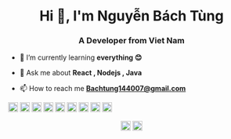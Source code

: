 <h1 align="center">Hi 👋, I'm Nguyễn Bách Tùng</h1>
<h3 align="center">A Developer from Viet Nam</h3>

- 🌱 I’m currently learning **everything 😊**

- 💬 Ask me about **React , Nodejs , Java**

- 📫 How to reach me **Bachtung144007@gmail.com**

<p align="left"><img src="https://devicons.github.io/devicon/devicon.git/icons/react/react-original-wordmark.svg" alt="react" width="20" height="20"/> <img src="https://devicons.github.io/devicon/devicon.git/icons/html5/html5-original-wordmark.svg" alt="html5" width="20" height="20"/> <img src="https://devicons.github.io/devicon/devicon.git/icons/java/java-original-wordmark.svg" alt="java" width="20" height="20"/> <img src="https://devicons.github.io/devicon/devicon.git/icons/javascript/javascript-original.svg" alt="javascript" width="20" height="20"/> <img src="https://devicons.github.io/devicon/devicon.git/icons/mongodb/mongodb-original-wordmark.svg" alt="mongodb" width="20" height="20"/> <img src="https://devicons.github.io/devicon/devicon.git/icons/mysql/mysql-original-wordmark.svg" alt="mysql" width="20" height="20"/> <img src="https://devicons.github.io/devicon/devicon.git/icons/nodejs/nodejs-original-wordmark.svg" alt="nodejs" width="20" height="20"/> <img src="https://devicons.github.io/devicon/devicon.git/icons/redux/redux-original.svg" alt="redux" width="20" height="20"/> <img src="https://devicons.github.io/devicon/devicon.git/icons/express/express-original-wordmark.svg" alt="express" width="20" height="20"/></p><p align="center">
<a href="https://linkedin.com/in/bách tùng" target="blank"><img align="center" src="https://cdn.jsdelivr.net/npm/simple-icons@3.0.1/icons/linkedin.svg" alt="bách tùng" height="20" width="20" /></a>
<a href="https://fb.com/nguyễn bách tùng" target="blank"><img align="center" src="https://cdn.jsdelivr.net/npm/simple-icons@3.0.1/icons/facebook.svg" alt="nguyễn bách tùng" height="20" width="20" /></a>
</p>
